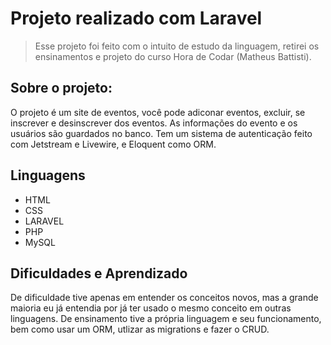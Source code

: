 # Projeto realizado com Laravel

> Esse projeto foi feito com o intuito de estudo da linguagem, retirei os ensinamentos e projeto do curso Hora de Codar (Matheus Battisti). 

## Sobre o projeto:
O projeto é um site de eventos, você pode adiconar eventos, excluir, se inscrever e desinscrever dos eventos. As informações do evento e os usuários são guardados no banco. Tem um sistema de autenticação feito com Jetstream e Livewire, e Eloquent como ORM.

## Linguagens
- HTML
- CSS
- LARAVEL
- PHP
- MySQL

## Dificuldades e Aprendizado
De dificuldade tive apenas em entender os conceitos novos, mas a grande maioria eu já entendia por já ter usado o mesmo conceito em outras linguagens. De ensinamento tive a própria linguagem e seu funcionamento, bem como usar um ORM, utlizar as migrations e fazer o CRUD.

